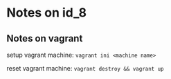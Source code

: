 # Notes on id_8
## Notes on vagrant

setup vagrant machine:
`vagrant ini <machine name>`

reset vagrant machine:
`vagrant destroy && vagrant up`
